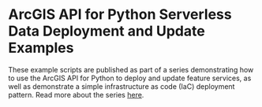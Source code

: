 # ArcGIS API for Python Serverless Data Deployment and Update Examples

These example scripts are published as part of a series demonstrating how to use the ArcGIS API for Python to deploy and update feature services, as well as demonstrate a simple infrastructure as code (IaC) deployment pattern.
Read more about the series [here](https://nick-fink.medium.com/serverless-arcgis-feature-service-automation-and-iac-88608da82fe5).
